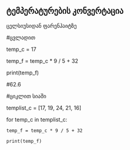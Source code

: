 ## ტემპერატურების კონვერტაცია

ცელსიუსიდან ფარენჰაიტზე


#ცვლადით

temp_c = 17

temp_f = temp_c * 9 / 5 + 32

print(temp_f)

#62.6


#ციკლით სიაში 

templist_c = [17, 19, 24, 21, 16]

for temp_c in templist_c:

    temp_f = temp_c * 9 / 5 + 32

    print(temp_f)